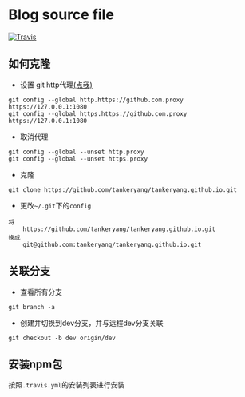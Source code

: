 # Blog source file

[![Travis](https://img.shields.io/travis/rust-lang/rust.svg)](https://tankeryang.github.io)

## 如何克隆
* 设置 git http代理[(点我)](https://www.zhihu.com/question/27159393)
```
git config --global http.https://github.com.proxy https://127.0.0.1:1080
git config --global https.https://github.com.proxy https://127.0.0.1:1080
```

* 取消代理
```
git config --global --unset http.proxy
git config --global --unset https.proxy
```

* 克隆
```
git clone https://github.com/tankeryang/tankeryang.github.io.git
```

* 更改```~/.git```下的```config```

```
将
    https://github.com/tankeryang/tankeryang.github.io.git
换成
    git@github.com:tankeryang/tankeryang.github.io.git
```

## 关联分支
* 查看所有分支
```
git branch -a
```

* 创建并切换到dev分支，并与远程dev分支关联
```
git checkout -b dev origin/dev
```

## 安装npm包
按照```.travis.yml```的安装列表进行安装